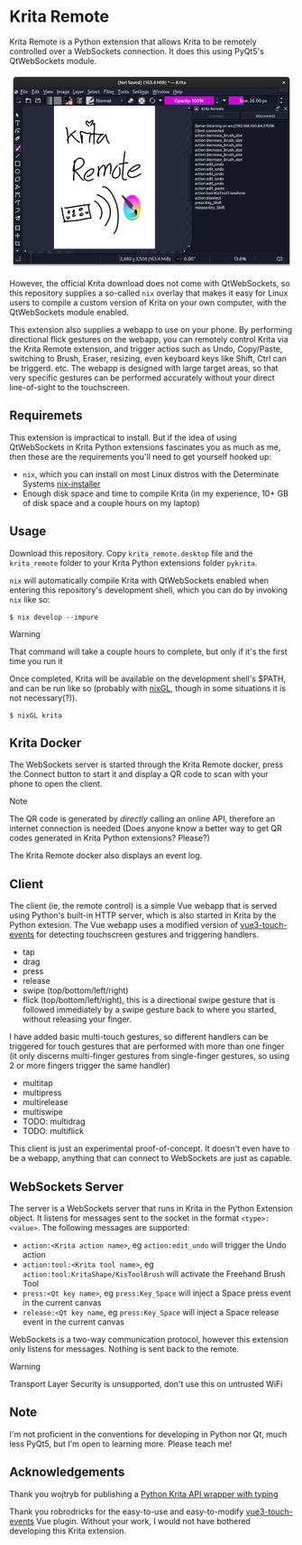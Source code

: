 # Krita Remote

Krita Remote is a Python extension that allows Krita to be remotely controlled over a WebSockets connection. It does this using PyQt5's QtWebSockets module.

![Krita Remote docker](docker_screenshot.png)

However, the official Krita download does not come with QtWebSockets, so this repository supplies a so-called `nix` overlay that makes it easy for Linux users to compile a custom version of Krita on your own computer, with the QtWebSockets module enabled.

This extension also supplies a webapp to use on your phone. By performing directional flick gestures on the webapp, you can remotely control Krita via the Krita Remote extension, and trigger actios such as Undo, Copy/Paste, switching to Brush, Eraser, resizing, even keyboard keys like Shift, Ctrl can be triggerd. etc. The webapp is designed with large target areas, so that very specific gestures can be performed accurately without your direct line-of-sight to the touchscreen.

## Requiremets

This extension is impractical to install. But if the idea of using QtWebSockets in Krita Python extensions fascinates you as much as me, then these are the requirements you'll need to get yourself hooked up:

 - `nix`, which you can install on most Linux distros with the Determinate Systems [nix-installer](https://github.com/DeterminateSystems/nix-installer)
 - Enough disk space and time to compile Krita (in my experience, 10+ GB of disk space and a couple hours on my laptop)

## Usage

Download this repository. Copy `krita_remote.desktop` file and the `krita_remote` folder to your Krita Python extensions folder `pykrita`.

`nix` will automatically compile Krita with QtWebSockets enabled when entering this repository's development shell, which you can do by invoking `nix` like so:

```
$ nix develop --impure
```

> [!WARNING]
> That command will take a couple hours to complete, but only if it's the first time you run it

Once completed, Krita will be available on the development shell's $PATH, and can be run like so (probably with [nixGL](https://github.com/nix-community/nixGL), though in some situations it is not necessary(?)).

```
$ nixGL krita
```

## Krita Docker

The WebSockets server is started through the Krita Remote docker, press the Connect button to start it and display a QR code to scan with your phone to open the client.

> [!NOTE]
> The QR code is generated by *directly* calling an online API, therefore an internet connection is needed (Does anyone know a better way to get QR codes generated in Krita Python extensions? Please?)

The Krita Remote docker also displays an event log.

## Client

The client (ie, the remote control) is a simple Vue webapp that is served using Python's built-in HTTP server, which is also started in Krita by the Python extesion. The Vue webapp uses a modified version of [vue3-touch-events](https://github.com/robinrodricks/vue3-touch-events) for detecting touchscreen gestures and triggering handlers.

 - tap
 - drag
 - press
 - release
 - swipe (top/bottom/left/right)
 - flick (top/bottom/left/right), this is a directional swipe gesture that is followed immediately by a swipe gesture back to where you started, without releasing your finger.

I have added basic multi-touch gestures, so different handlers can be triggered for touch gestures that are performed with more than one finger (it only discerns multi-finger gestures from single-finger gestures, so using 2 or more fingers trigger the same handler)

 - multitap
 - multipress
 - multirelease
 - multiswipe
 - TODO: multidrag
 - TODO: multiflick

 This client is just an experimental proof-of-concept. It doesn't even have to be a webapp, anything that can connect to WebSockets are just as capable.

 ## WebSockets Server

 The server is a WebSockets server that runs in Krita in the Python Extension object. It listens for messages sent to the socket in the format `<type>:<value>`. The following messages are supported:

 - `action:<Krita action name>`, eg `action:edit_undo` will trigger the Undo action
 - `action:tool:<Krita tool name>`, eg `action:tool:KritaShape/KisToolBrush` will activate the Freehand Brush Tool
 - `press:<Qt key name>`, eg `press:Key_Space` will inject a Space press event in the current canvas
 - `release:<Qt key name`, eg `press:Key_Space` will inject a Space release event in the current canvas

WebSockets is a two-way communication protocol, however this extension only listens for messages. Nothing is sent back to the remote.

> [!WARNING]
> Transport Layer Security is unsupported, don't use this on untrusted WiFi

## Note

I'm not proficient in the conventions for developing in Python nor Qt, much less PyQt5, but I'm open to learning more. Please teach me!

## Acknowledgements

Thank you wojtryb for publishing a [Python Krita API wrapper with typing](https://github.com/wojtryb/Shortcut-Composer/tree/main/shortcut_composer/api_krita)

Thank you robrodricks for the easy-to-use and easy-to-modify [vue3-touch-events](https://github.com/robinrodricks/vue3-touch-events) Vue plugin. Without your work, I would not have bothered developing this Krita extension.